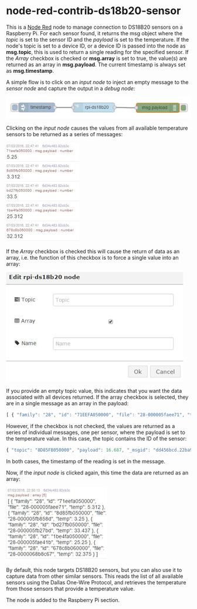 # node-red-contrib-ds18b20-sensor
This is a [Node Red](http://nodered.org/) node to manage connection to DS18B20 sensors on a Raspberry Pi. For each sensor found, it returns the msg object where the *topic* is set to the sensor ID and the *payload* is set to the temperature. If the node's topic is set to a device ID, or a device ID is passed into the node as **msg.topic**, this is used to return a single reading for the specified sensor. If the *Array* checkbox is checked or **msg.array** is set to true, the value(s) are returned as an array in **msg.payload**. The current timestamp is always set as **msg.timestamp**.

A simple flow is to click on an *input node* to inject an empty message to the *sensor node* and capture the output in a *debug node*:

![Node-RED flow](https://github.com/bpmurray/node-red-contrib-ds18b20-sensor/blob/master/flow1.jpg?raw=true)

Clicking on the *input node* causes the values from all available temperature sensors to be returned as a series of messages:

![Message list](https://github.com/bpmurray/node-red-contrib-ds18b20-sensor/blob/master/data1.jpg?raw=true)

If the *Array* checkbox is checked this will cause the return of data as an array, i.e. the function of this checkbox is to force a single value into an array:

![Edit dialog](https://github.com/bpmurray/node-red-contrib-ds18b20-sensor/blob/master/dialog1.jpg?raw=true)

If you provide an empty topic value, this indicates that you want the data associated with all devices returned. If the array checkbox is selected, they are in a single message as an array in the payload:
```javascript
[ { "family": "28", "id": "71EEFA050000", "file": "28-000005faee71", "temp": 15.062 }, { "family": "28", "id": "8D85FB050000", "file": "28-000005fb858d", "temp": 16.75 }, { "family": "28", "id": "BD27FB050000", "file": "28-000005fb27bd", "temp": 85 }, { "family": "28", "id": "1BE4FA050000", "file": "28-000005fae41b", "temp": 15.812 }, { "family": "28", "id": "678C8B060000", "file": "28-0000068b8c67", "temp": 16.937 } ]
```

However, if the checkbox is not checked, the values are returned as a series of individual messages, one per sensor, where the payload is set to the temperature value. In this case, the topic contains the ID of the sensor:
```javascript
{ "topic": "8D85FB050000", "payload": 16.687, "_msgid": "dd456bcd.22ba98", "timestamp": 1462462207366, "family": "28", "file": "28-000005fb858d" }
```

In both cases, the timestamp of the reading is set in the message.

Now, if the *input node* is clicked again, this time the data are returned as an array:

![Message array](https://github.com/bpmurray/node-red-contrib-ds18b20-sensor/blob/master/data2.jpg?raw=true)


By default, this node targets DS18B20 sensors, but you can also use it to capture data from other similar sensors. This reads the list of all available sensors using the Dallas One-Wire Protocol, and retrieves the temperature from those sensors that provide a temperature value.

The node is added to the Raspberry Pi section.
